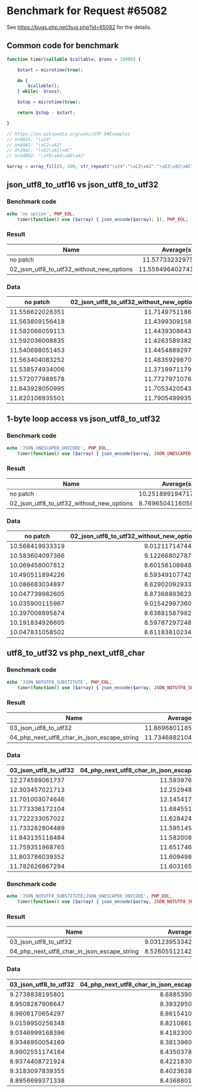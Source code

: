 Benchmark for Request #65082	
============================

See https://bugs.php.net/bug.php?id=65082 for the details.

Common code for benchmark
-------------------------

```php
function timer(callable $callable, $runs = 10000) {

    $start = microtime(true);

    do {
        $callable();
    } while(--$runs);

    $stop = microtime(true);

    return $stop - $start;

}

// https://en.wikipedia.org/wiki/UTF-8#Examples
// U+0024: "\x24"
// U+00A2: "\xC2\xA2"
// U+20AC: "\xE2\x82\xAC"
// U+24B62: "\xF0\xA4\xAD\xA2"

$array = array_fill(0, 100, str_repeat("\x24"."\xC2\xA2"."\xE2\x82\xAC"."\xF0\xA4\xAD\xA2", 100));
```

json_utf8_to_utf16 vs json_utf8_to_utf32
----------------------------------------

### Benchmark code

```php
echo 'no option', PHP_EOL,
    timer(function() use ($array) { json_encode($array); }), PHP_EOL;
```

### Result

| Name                                      | Average(s)      | 
| ----------------------------------------- |----------------:|
| no patch                                  | 11.57733232975  |
| 02_json_utf8_to_utf32_without_new_options | 11.559496402741 |

### Data

| no patch        | 02_json_utf8_to_utf32_without_new_options |
| --------------- | ----------------------------------------: |
| 11.556622028351 | 11.714975118637 |
| 11.563809156418 | 11.439930915833 |
| 11.582066059113 | 11.443930864334 |
| 11.592036008835 | 11.426358938217 |
| 11.540698051453 | 11.445488929749 |
| 11.563404083252 | 11.483592987061 |
| 11.538574934006 | 11.371997117996 |
| 11.572077989578 | 11.772797107697 |
| 11.643928050995 | 11.705342054367 |
| 11.620106935501 | 11.790549993515 |

1-byte loop access vs json_utf8_to_utf32
----------------------------------------

### Benchmark code

```php
echo 'JSON_UNESCAPED_UNICODE', PHP_EOL,
    timer(function() use ($array) { json_encode($array, JSON_UNESCAPED_UNICODE); }), PHP_EOL;
```

### Result

| Name                                      | Average(s)      | 
| ----------------------------------------- |----------------:|
| no patch                                  | 10.251899194717 |
| 02_json_utf8_to_utf32_without_new_options | 8.7696504116058 |

### Data

| no patch        | 02_json_utf8_to_utf32_without_new_options |
| --------------- | ----------------------------------------: |
| 10.568419933319 | 9.0121171474457 |
| 10.583604097366 | 9.1226680278778 |
| 10.069458007812 | 8.6015610694885 |
| 10.490511894226 | 8.5934910774231 |
| 10.086683034897 | 8.6290209293365 |
| 10.047739982605 | 8.8736889362335 |
| 10.035900115967 | 9.0154299736023 |
| 10.397008895874 | 8.6388158798218 |
| 10.191834926605 | 8.5978729724884 |
| 10.047831058502 | 8.6118381023407 |


utf8_to_utf32 vs php_next_utf8_char
-----------------------------------

### Benchmark code

```php
echo 'JSON_NOTUTF8_SUBSTITUTE', PHP_EOL,
    timer(function() use ($array) { json_encode($array, JSON_NOTUTF8_SUBSTITUTE); }), PHP_EOL;
```

### Result

| Name                                        | Average(s)      |
| ------------------------------------------- |----------------:|
| 03_json_utf8_to_utf32                       | 11.869680118561 |
| 04_php_next_utf8_char_in_json_escape_string | 11.734688210488 |

### Data

| 03_json_utf8_to_utf32 | 04_php_next_utf8_char_in_json_escape_string |
| --------------------- | ------------------------------------------: |
| 12.274589061737       | 11.593976020813 |
| 12.303457021713       | 12.252948045731 |
| 11.701003074646       | 12.145417928696 |
| 11.773336172104       | 11.684551000595 |
| 11.722233057022       | 11.628424882889 |
| 11.733282804489       | 11.595145940781 |
| 11.843135118484       | 11.582008123398 |
| 11.759351968765       | 11.651746988297 |
| 11.803786039352       | 11.609498023987 |
| 11.782626867294       | 11.603165149689 |


### Benchmark code

```php
echo 'JSON_NOTUTF8_SUBSTITUTE|JSON_UNESCAPED_UNICODE', PHP_EOL,
    timer(function() use ($array) { json_encode($array, JSON_NOTUTF8_SUBSTITUTE|JSON_UNESCAPED_UNICODE); }), PHP_EOL;
```

### Result

| Name                                        | Average(s)      |
| ------------------------------------------- |----------------:|
| 03_json_utf8_to_utf32                       | 9.0312395334244 |
| 04_php_next_utf8_char_in_json_escape_string | 8.5260551214218 |

### Data

| 03_json_utf8_to_utf32 | 04_php_next_utf8_char_in_json_escape_string |
| --------------------- | ------------------------------------------: |
| 9.2738838195801       | 8.6885390281677 |
| 8.9508287906647       | 8.3932950496674 |
| 8.9606170654297       | 8.8615410327911 |
| 9.0159950256348       | 8.8210861682892 |
| 9.0346999168396       | 8.4182300567627 |
| 8.9346950054169       | 8.3813960552216 |
| 8.9902551174164       | 8.4350378513336 |
| 8.9374408721924       | 8.4221830368042 |
| 9.3183097839355       | 8.4023628234863 |
| 8.8956699371338       | 8.4368801116943 |
